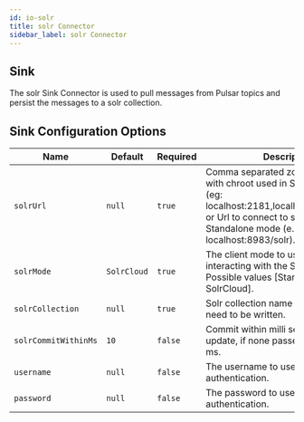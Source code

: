 ```yaml
---
id: io-solr
title: solr Connector
sidebar_label: solr Connector
---
```


## Sink

The solr Sink Connector is used to pull messages from Pulsar topics and persist the messages
to a solr collection.

## Sink Configuration Options

| Name | Default | Required | Description |
|------|---------|----------|-------------|
| `solrUrl` | `null` | `true` | Comma separated zookeeper hosts with chroot used in SolrCloud mode (eg: localhost:2181,localhost:2182/chroot) or Url to connect to solr used in Standalone mode (e.g. localhost:8983/solr). |
| `solrMode` | `SolrCloud` | `true` | The client mode to use when interacting with the Solr cluster. Possible values [Standalone, SolrCloud]. |
| `solrCollection` | `null` | `true` | Solr collection name to which records need to be written. |
| `solrCommitWithinMs` | `10` | `false` | Commit within milli seconds for solr update, if none passes defaults to 10 ms. |
| `username` | `null` | `false` | The username to use for basic authentication. |
| `password` | `null` | `false` | The password to use for basic authentication. |